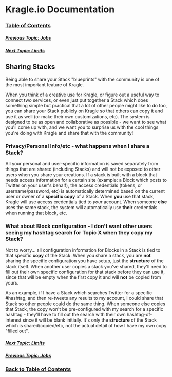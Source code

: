 # Kragle.io Documentation

### [Table of Contents](../README.md)

##### [Previous Topic: Jobs](./Jobs.md)

##### [Next Topic: Limits](../Limits.md)

## Sharing Stacks

Being able to share your Stack "blueprints" with the community is one of the most important feature of Kragle.

When you think of a creative use for Kragle, or figure out a useful way to connect two services, or even just put together a Stack
which does something simple but practical that a lot of other people might like to do too, you can share your Stack publicly on
Kragle so that others can copy it and use it as well (or make their own customizations, etc). The system is designed to be as open
and collaborative as possible - we want to see what you'll come up with, and we want you to surprise us with the cool things you're
doing with Kragle and share that with the community!

### Privacy/Personal Info/etc - what happens when I share a Stack?

All your personal and user-specific information is saved separately from things that are shared (including Stacks) and will not be
exposed to other users when you share your creations. If a stack is built with a block that needs access information for a certain
site (example: a Block which posts to Twitter on your user's behalf), the access credentials (tokens, or username/password, etc) is
automatically determined based on the current user or owner of a **specific copy** of a Stack. When **you** use that stack, Kragle
will use access credentials tied to *your* account. When someone **else** uses the same stack, the system will automatically use
**their** credentials when running that block, etc.

### What about Block configuration - I don't want other users seeing my hashtag search for Topic X when they copy my Stack?

Not to worry... all configuration information for Blocks in a Stack is tied to that specific **copy** of the Stack. When you share a
stack, you are **not** sharing the specific configuration you have setup, just the **structure** of the stack itself. When another
user copies a stack you've shared, they'll need to fill out their own specific configuration for that stack before they can use it,
since that will be empty when the first copy it and will **not** be copied from yours.

As an example, if I have a Stack which searches Twitter for a specific #hashtag, and then re-tweets any results to my account, I
could share that Stack so other people could do the same thing. When someone else copies that Stack, the copy won't be pre-configured
with my search for a specific hashtag - they'll have to fill out the search with their own hashtag-of-interest since it will be
blank initially. It's only the **structure** of the Stack which is shared/copied/etc, not the actual detail of how I have my own
copy "filled out".

##### [Next Topic: Limits](../Limits.md)

##### [Previous Topic: Jobs](./Jobs.md)

### [Back to Table of Contents](../README.md)

